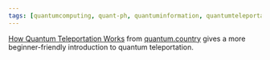 ```yaml
---
tags: [quantumcomputing, quant-ph, quantuminformation, quantumteleportation]
---
```


[How Quantum Teleportation Works](https://quantum.country/teleportation) from [quantum.country](quantum.country) gives a more beginner-friendly introduction to quantum teleportation.
